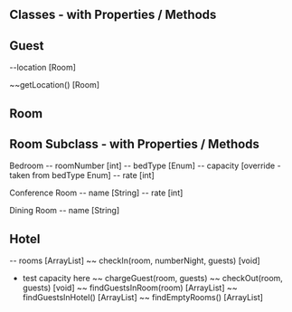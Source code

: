 ## Classes - with Properties / Methods
##

## Guest
<!-- -- name [String] -->
<!-- -- wallet [int] -->
\--location [Room]

<!-- ~~getName() [String] -->
<!-- ~~getWallet() [int] -->
<!-- ~~spendMoney(amountSpent) [void] -->
\~~getLocation() [Room]

## Room
<!-- -- capacity [int] -->
<!-- -- occupants [ArrayList<Guest>] -->
<!-- ~~ receiveGuest(guests) [void] -->
<!-- ~~ releaseGuest(guests) [void/Guest] - void -->

## Room Subclass - with Properties / Methods

Bedroom
-- roomNumber [int]
-- bedType [Enum]
-- capacity [override - taken from bedType Enum]
-- rate [int]

Conference Room
-- name [String]
-- rate [int]

Dining Room
-- name [String]


## Hotel
-- rooms [ArrayList<Room>]
~~ checkIn(room, numberNight, guests) [void]
  - test capacity here
~~ chargeGuest(room, guests)
~~ checkOut(room, guests) [void]
~~ findGuestsInRoom(room) [ArrayList<Guest>]
~~ findGuestsInHotel() [ArrayList<Guest>]
~~ findEmptyRooms() [ArrayList<Room>]
